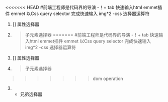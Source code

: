 <<<<<<< HEAD
#前端工程师是代码界的导演
-！+ tab 快速输入html emmet插件
emmet 以Css query selector 完成快速输入
img*2
-css 选择器运算符 
 1. [] 属性选择器 
 2. > 子元素选择器
=======
#前端工程师是代码界的导演
-！+ tab 快速输入html emmet插件
emmet 以Css query selector 完成快速输入
img*2
-css 选择器运算符 
 1. [] 属性选择器 
 2. > 子元素选择器
>>>>>>> dom operation
 3. + 兄弟选择器     